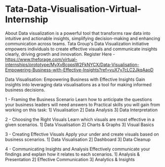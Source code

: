 # Tata-Data-Visualisation-Virtual-Internship
About
Data visualization is a powerful tool that transforms raw data into intuitive and actionable insights, simplifying decision-making and enhancing communication across teams. Tata Group's Data Visualization initiative empowers individuals to create effective visuals and communicate insights clearly, driving growth and innovation.
Register Here - https://www.theforage.com/virtual-internships/prototype/MyXvBcppsW2FkNYCX/Data-Visualisation-Empowering-Business-with-Effective-Insights?ref=vuX7y7cLC2JkqAaoD

Data Visualisation: Empowering Business with Effective Insights Gain insights into leveraging data visualisations as a tool for making informed business decisions.

1 - Framing the Business Scenario Learn how to anticipate the questions your business leaders will need answers to Practical skills you will gain from working on this task:
                                                  1] Visualisation 
                                                  2] Data Analysis 
                                                  3] Data Interpretation

2 - Choosing the Right Visuals Learn which visuals are most effective in a given scenarios.
                            1] Data Visualisation 
                            2] Charts & Graphs 
                            3] Visual Basics

3 - Creating Effective Visuals Apply your under and create visuals based on business scenarios.
                            1] Data Visualisation 
                            2] Dashboard 
                            3] Data Cleanup

4 - Communicating Insights and Analysis Effectively communicate your findings and explain how it relates to each scenarios.
                            1] Analysis & Presentation 
                            2] Effective Communication 
                            3] Analytics & Insights
